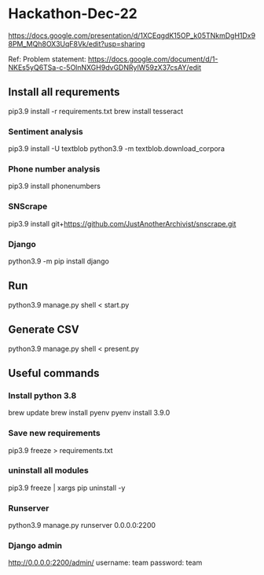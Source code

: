 # Hackathon-Dec-22
https://docs.google.com/presentation/d/1XCEqgdK15OP_k05TNkmDgH1Dx98PM_MQh8OX3UqF8Vk/edit?usp=sharing

Ref: 
Problem statement: https://docs.google.com/document/d/1-NKEs5yQ6TSa-c-5OlnNXGH9dvGDNRylW59zX37csAY/edit

## Install all requrements
pip3.9 install -r requirements.txt
brew install tesseract
### Sentiment analysis
pip3.9 install -U textblob 
python3.9 -m textblob.download_corpora
### Phone number analysis
pip3.9 install phonenumbers
### SNScrape
pip3.9 install git+https://github.com/JustAnotherArchivist/snscrape.git
### Django
python3.9 -m pip install django

## Run 
python3.9 manage.py shell < start.py

## Generate CSV
python3.9 manage.py shell < present.py
###

## Useful commands
### Install python 3.8
brew update
brew install pyenv
pyenv install 3.9.0
### Save new requirements
pip3.9 freeze > requirements.txt
### uninstall all modules
pip3.9 freeze | xargs pip uninstall -y
### Runserver
python3.9 manage.py runserver 0.0.0.0:2200
### Django admin
http://0.0.0.0:2200/admin/
username: team
password: team
